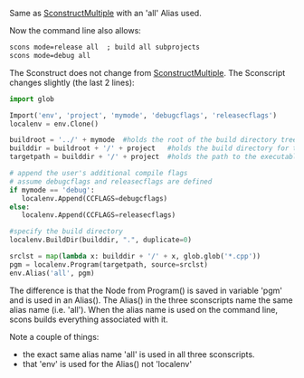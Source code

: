 
Same as [SconstructMultiple](SconstructMultiple) with an 'all' Alias used. 

Now the command line also allows: 
```txt
scons mode=release all  ; build all subprojects
scons mode=debug all
```
The Sconstruct does not change from [SconstructMultiple](SconstructMultiple). The Sconscript changes slightly (the last 2 lines): 
```python
import glob

Import('env', 'project', 'mymode', 'debugcflags', 'releasecflags')
localenv = env.Clone()

buildroot = '../' + mymode  #holds the root of the build directory tree
builddir = buildroot + '/' + project   #holds the build directory for this project
targetpath = builddir + '/' + project  #holds the path to the executable in the build directory

# append the user's additional compile flags
# assume debugcflags and releasecflags are defined
if mymode == 'debug':
   localenv.Append(CCFLAGS=debugcflags)
else:
   localenv.Append(CCFLAGS=releasecflags)

#specify the build directory
localenv.BuildDir(builddir, ".", duplicate=0)

srclst = map(lambda x: builddir + '/' + x, glob.glob('*.cpp'))
pgm = localenv.Program(targetpath, source=srclst)
env.Alias('all', pgm)
```
The difference is that the Node from Program() is saved in variable 'pgm' and is used in an Alias(). The Alias() in the three sconscripts name the same alias name (i.e. 'all'). When the alias name is used on the command line, scons builds everything associated with it. 

Note a couple of things: 

* the exact same alias name 'all' is used in all three sconscripts. 
* that 'env' is used for the Alias() not 'localenv' 
